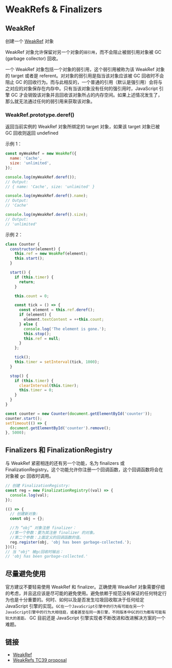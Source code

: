 # WeakRefs & Finalizers

## WeakRef

创建一个 [WeakRef](https://developer.mozilla.org/zh-CN/docs/Web/JavaScript/Reference/Global_Objects/WeakRef#Avoid_where_possible) 对象

WeakRef 对象允许保留对另一个对象的`弱引用`，而不会阻止被弱引用对象被 GC (garbage collector) 回收。

一个 WeakRef 对象包括一个对象的弱引用，这个弱引用被称为该 WeakRef 对象的 target 或者是 referent。对对象的弱引用是指当该对象应该被 GC 回收时不会阻止 GC 的回收行为。而与此相反的，一个普通的引用（默认是强引用）会将与之对应的对象保存在内存中。只有当该对象没有任何的强引用时，JavaScript 引擎 GC 才会销毁该对象并且回收该对象所占的内存空间。如果上述情况发生了，那么就无法通过任何的弱引用来获取该对象。

### WeakRef.prototype.deref()

返回当前实例的 WeakRef 对象所绑定的 target 对象，如果该 target 对象已被 GC 回收则返回 undefined

示例 1：

```js
const myWeakRef = new WeakRef({
  name: 'Cache',
  size: 'unlimited',
});

console.log(myWeakRef.deref());
// Output:
// { name: 'Cache', size: 'unlimited' }

console.log(myWeakRef.deref().name);
// Output:
// 'Cache'

console.log(myWeakRef.deref().size);
// Output:
// 'unlimited'
```

示例 2：

```js
class Counter {
  constructor(element) {
    this.ref = new WeakRef(element);
    this.start();
  }

  start() {
    if (this.timer) {
      return;
    }

    this.count = 0;

    const tick = () => {
      const element = this.ref.deref();
      if (element) {
        element.textContent = ++this.count;
      } else {
        console.log('The element is gone.');
        this.stop();
        this.ref = null;
      }
    };

    tick();
    this.timer = setInterval(tick, 1000);
  }

  stop() {
    if (this.timer) {
      clearInterval(this.timer);
      this.timer = 0;
    }
  }
}

const counter = new Counter(document.getElementById('counter'));
counter.start();
setTimeout(() => {
  document.getElementById('counter').remove();
}, 5000);
```

## Finalizers 和 FinalizationRegistry

与 WeakRef 紧密相连的还有另一个功能，名为 finalizers 或 FinalizationRegistry。这个功能允许你注册一个回调函数，这个回调函数将会在对象被 gc 回收时调用。

```js
// 创建 FinalizationRegistry:
const reg = new FinalizationRegistry((val) => {
  console.log(val);
});

(() => {
  // 创建新对象:
  const obj = {};

  //为 “obj” 对象注册 finalizer：
  //第一个参数：要为其注册 finalizer 的对象。
  //第二个参数：上面定义的回调函数的值。
  reg.register(obj, 'obj has been garbage-collected.');
})();
// 当 "obj" 被gc回收时输出：
// 'obj has been garbage-collected.'
```

## 尽量避免使用

官方建议不要轻易使用 WeakRef 和 finalizer。正确使用 WeakRef 对象需要仔细的考虑，并且这应该是尽可能的避免使用。避免依赖于规范没有保证的任何特定行为也是十分重要的。何时、如何以及是否发生垃圾回收取决于任何给定 JavaScript 引擎的实现。`GC在一个JavaScript引擎中的行为有可能在另一个JavaScript引擎中的行为大相径庭，或者甚至在同一类引擎，不同版本中GC的行为都有可能有较大的差距。` GC 目前还是 JavaScript 引擎实现者不断改进和改进解决方案的一个难题。

## 链接

- [WeakRef](https://developer.mozilla.org/zh-CN/docs/Web/JavaScript/Reference/Global_Objects/WeakRef)
- [WeakRefs TC39 proposal](https://github.com/tc39/proposal-weakrefs)
